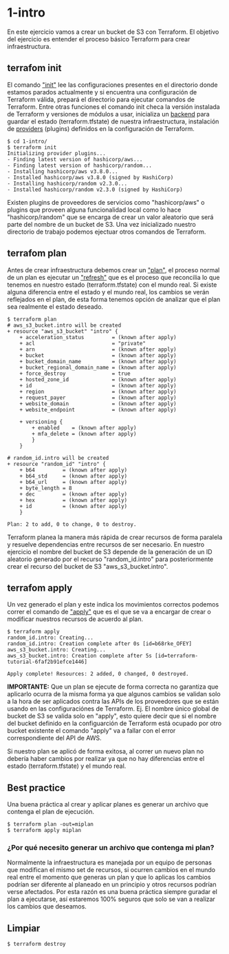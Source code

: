 # 1-intro

En este ejercicio vamos a crear un bucket de S3 con Terraform. El objetivo del ejercicio es entender el proceso básico Terraform para crear infraestructura.

## terrafom init

El comando ["init"](https://www.terraform.io/docs/commands/init.html) lee las configuraciones presentes en el directorio donde estamos parados actualmente y si encuentra una configuración de Terraform válida, prepará el directorio para ejecutar comandos de Terraform. Entre otras funciones el comando init checa la versión instalada de Terraform y versiones de módulos a usar, inicializa un [backend](https://www.terraform.io/docs/backends/config.html) para guardar el estado (terraform.tfstate) de nuestra infraestructura, instalación de [providers](https://www.terraform.io/docs/providers/index.html) (plugins) definidos en la configuración de Terraform.

    $ cd 1-intro/
    $ terraform init
    Initializing provider plugins...
    - Finding latest version of hashicorp/aws...
    - Finding latest version of hashicorp/random...
    - Installing hashicorp/aws v3.8.0...
    - Installed hashicorp/aws v3.8.0 (signed by HashiCorp)
    - Installing hashicorp/random v2.3.0...
    - Installed hashicorp/random v2.3.0 (signed by HashiCorp)

Existen plugins de proveedores de servicios como "hashicorp/aws" o plugins que proveen alguna funcionalidad local como lo hace "hashicorp/random" que se encarga de crear un valor aleatorio que será parte del nombre de un bucket de S3.
Una vez inicializado nuestro directorio de trabajo podemos ejectuar otros comandos de Terraform.

## terrafom plan

Antes de crear infraestructura debemos crear un ["plan"](https://www.terraform.io/docs/commands/plan.html), el proceso normal de un plan es ejecutar un ["refresh"](https://www.terraform.io/docs/commands/refresh.html) que es el proceso que reconcilia lo que tenemos en nuestro estado (terraform.tfstate) con el mundo real. Si existe alguna diferencia entre el estado y el mundo real, los cambios se verán reflejados en el plan, de esta forma tenemos opción de analizar que el plan sea realmente el estado deseado.

    $ terraform plan
    # aws_s3_bucket.intro will be created
    + resource "aws_s3_bucket" "intro" {
        + acceleration_status         = (known after apply)
        + acl                         = "private"
        + arn                         = (known after apply)
        + bucket                      = (known after apply)
        + bucket_domain_name          = (known after apply)
        + bucket_regional_domain_name = (known after apply)
        + force_destroy               = true
        + hosted_zone_id              = (known after apply)
        + id                          = (known after apply)
        + region                      = (known after apply)
        + request_payer               = (known after apply)
        + website_domain              = (known after apply)
        + website_endpoint            = (known after apply)

        + versioning {
            + enabled    = (known after apply)
            + mfa_delete = (known after apply)
            }
        }

    # random_id.intro will be created
    + resource "random_id" "intro" {
        + b64         = (known after apply)
        + b64_std     = (known after apply)
        + b64_url     = (known after apply)
        + byte_length = 8
        + dec         = (known after apply)
        + hex         = (known after apply)
        + id          = (known after apply)
        }

    Plan: 2 to add, 0 to change, 0 to destroy.


Terraform planea la manera más rápida de crear recursos de forma paralela y resuelve dependencias entre recursos de ser necesario. En nuestro ejercicio el nombre del bucket de S3 depende de la generación de un ID aleatorio generado por el recurso "random_id.intro" para posteriormente crear el recurso del bucket de S3 "aws_s3_bucket.intro".


## terrafom apply

Un vez generado el plan y este indica los movimientos correctos podemos correr el comando de ["apply"](https://www.terraform.io/docs/commands/apply.html) que es el que se va a encargar de crear o modificar nuestros recursos de acuerdo al plan. 

    $ terraform apply
    random_id.intro: Creating...
    random_id.intro: Creation complete after 0s [id=b68rke_OFEY]
    aws_s3_bucket.intro: Creating...
    aws_s3_bucket.intro: Creation complete after 5s [id=terraform-tutorial-6faf2b91efce1446]

    Apply complete! Resources: 2 added, 0 changed, 0 destroyed.

<b>IMPORTANTE:</b> Que un plan se ejecute de forma correcta no garantiza que aplicarlo ocurra de la misma forma ya que algunos cambios se validan solo a la hora de ser aplicados contra las APIs de los proveedores que se están usando en las configuraciónes de Terraform. Ej. El nombre único global de bucket de S3 se valida solo en "apply", esto quiere decir que si el nombre del bucket definido en la configuarción de Terraform está ocupado por otro bucket existente el comando "apply" va a fallar con el error correspondiente del API de AWS.

Si nuestro plan se aplicó de forma exitosa, al correr un nuevo plan no debería haber cambios por realizar ya que no hay diferencias entre el estado (terraform.tfstate) y el mundo real.

## Best practice

Una buena práctica al crear y aplicar planes es generar un archivo que contenga el plan de ejecución. 

    $ terraform plan -out=miplan
    $ terraform apply miplan


### ¿Por qué necesito generar un archivo que contenga mi plan?

Normalmente la infraestructura es manejada por un equipo de personas que modifican el mismo set de recursos, si ocurren cambios en el mundo real entre el momento que generas un plan y que lo aplicas los cambios podrían ser diferente al planeado en un principio y otros recursos podrían verse afectados. Por esta razón es una buena práctica siempre guradar el plan a ejecutarse, así estaremos 100% seguros que solo se van a realizar los cambios que deseamos.

## Limpiar 

    $ terraform destroy